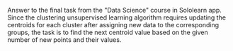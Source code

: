 Answer to the final task from the "Data Science" course in Sololearn app. Since the clustering unsupervised learning algorithm requires updating the centroids for each cluster after assigning new data to the corresponding groups, the task is to find the next centroid value based on the given number of new points and their values.
